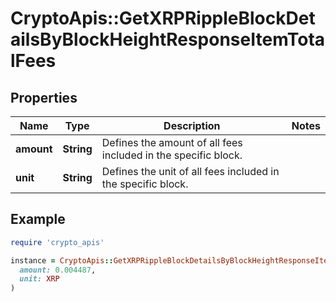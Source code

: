 # CryptoApis::GetXRPRippleBlockDetailsByBlockHeightResponseItemTotalFees

## Properties

| Name | Type | Description | Notes |
| ---- | ---- | ----------- | ----- |
| **amount** | **String** | Defines the amount of all fees included in the specific block. |  |
| **unit** | **String** | Defines the unit of all fees included in the specific block. |  |

## Example

```ruby
require 'crypto_apis'

instance = CryptoApis::GetXRPRippleBlockDetailsByBlockHeightResponseItemTotalFees.new(
  amount: 0.004487,
  unit: XRP
)
```

